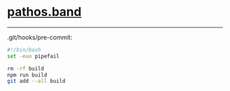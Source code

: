 # [pathos.band](https://pathos.band/)

---

.git/hooks/pre-commit:
```bash
#!/bin/bash
set -euo pipefail

rm -rf build
npm run build
git add --all build
```

